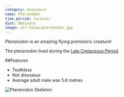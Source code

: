 ```yaml
---
category: dinosaurs
name: Pteranodon
time_period: Jurassic
diet: Omnivore
image: air-dinos/pteranodon.jpg
---
```


*Pteranodon* is an amazing flying prehistoric creature!

The pteranodon lived during the [Late Cretaceous Period](http://en.wikipedia.org/wiki/Late_Cretaceous). 

##Features

- Toothless
- Not dinosaour
- Average adult male was 5.6 metres 

![Pteranodon Skeleton](http://upload.wikimedia.org/wikipedia/commons/thumb/7/77/Pteranodon_amnh_martyniuk.jpg/456px-Pteranodon_amnh_martyniuk.jpg)
